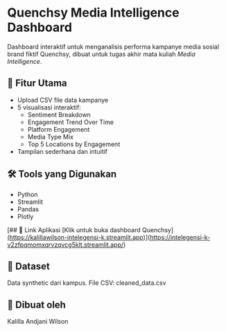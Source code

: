 # Quenchsy Media Intelligence Dashboard

Dashboard interaktif untuk menganalisis performa kampanye media sosial brand fiktif Quenchsy, dibuat untuk tugas akhir mata kuliah *Media Intelligence*.

## 🧩 Fitur Utama
- Upload CSV file data kampanye
- 5 visualisasi interaktif:
  - Sentiment Breakdown
  - Engagement Trend Over Time
  - Platform Engagement
  - Media Type Mix
  - Top 5 Locations by Engagement
- Tampilan sederhana dan intuitif

## 🛠 Tools yang Digunakan
- Python
- Streamlit
- Pandas
- Plotly

[## 🚀 Link Aplikasi
[Klik untuk buka dashboard Quenchsy][(https://kalillawilson-intelegensi-k.streamlit.app)](https://kalillawilson-intelegensi-k.streamlit.app)](https://intelegensi-k-v2zfpqmomxqrvzqvcg5klt.streamlit.app/)

## 📁 Dataset
Data synthetic dari kampus. File CSV: cleaned_data.csv

## 👤 Dibuat oleh
Kalilla Andjani Wilson
